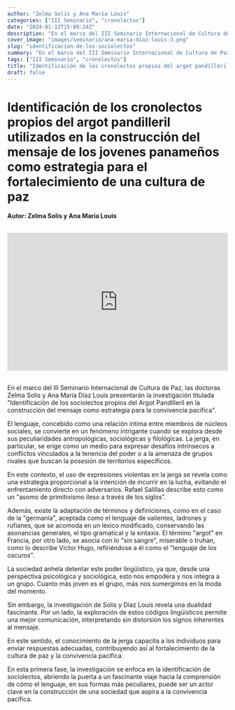 ```yaml
---
author: "Zelma Solis y Ana María Louis"
categories: ["III Seminario", "cronolectos"]
date: "2024-01-13T15:09:24Z"
description: "En el marco del III Seminario Internacional de Cultura de Paz, las doctoras Zelma Solis y Ana María Díaz Louis presentarán la investigación titulada Identificación de los sociolectos propios del Argot Pandilleril en la construcción del mensaje como estrategia para la convivencia pacífica"
cover_image: "images/seminario/ana-maria-diaz-louis-3.png"
slug: "identificacion-de-los-sociolectos"
summary: "En el marco del III Seminario Internacional de Cultura de Paz..."
tags: ["III Seminario", "cronolectos"]
title: "Identificación de los cronolectos propios del argot pandilleril utilizados en la construcción del mensaje de los jovenes panameños como estrategia para el fortalecimiento de una cultura de paz"
draft: false
---
```


# Identificación de los cronolectos propios del argot pandilleril utilizados en la construcción del mensaje de los jovenes panameños como estrategia para el fortalecimiento de una cultura de paz

<div style="display: flex; justify-content: flex-start; font-weight: bold; margin-bottom: 30px;"> 
Autor: Zelma Solis y Ana María Louis
</div>

<div style="display: flex; justify-content: center; margin-bottom: 30px;">
<iframe width="560" height="315" src="https://www.youtube.com/embed/1ZMl5zhGwZw?si=6y9tUGoqJsJLU7f8" title="YouTube video player" frameborder="0" allow="accelerometer; autoplay; clipboard-write; encrypted-media; gyroscope; picture-in-picture; web-share" allowfullscreen></iframe>
</div>

En el marco del III Seminario Internacional de Cultura de Paz, las doctoras Zelma Solis y Ana María Díaz Louis presentarán la investigación titulada "Identificación de los sociolectos propios del Argot Pandilleril en la construcción del mensaje como estrategia para la convivencia pacífica".

El lenguaje, concebido como una relación íntima entre miembros de núcleos sociales, se convierte en un fenómeno intrigante cuando se explora desde sus peculiaridades antropológicas, sociológicas y filológicas. La jerga, en particular, se erige como un medio para expresar desafíos intrínsecos a conflictos vinculados a la tenencia del poder o a la amenaza de grupos rivales que buscan la posesión de territorios específicos.


En este contexto, el uso de expresiones violentas en la jerga se revela como una estrategia proporcional a la intención de incurrir en la lucha, evitando el enfrentamiento directo con adversarios. Rafael Salillas describe esto como un "asomo de primitivismo ileso a través de los siglos". 

Además, existe la adaptación de términos y definiciones, como en el caso de la "germanía", aceptada como el lenguaje de valientes, ladrones y rufianes, que se acomoda en un léxico modificado, conservando las asonancias generales, el tipo gramatical y la sintaxis. El término "argot" en Francia, por otro lado, se asocia con lo "sin sangre", miserable o truhan, como lo describe Víctor Hugo, refiriéndose a él como el "lenguaje de los oscuros".

La sociedad anhela detentar este poder lingüístico, ya que, desde una perspectiva psicológica y sociológica, esto nos empodera y nos integra a un grupo. Cuanto más joven es el grupo, más nos sumergimos en la moda del momento.

Sin embargo, la investigación de Solis y Díaz Louis revela una dualidad fascinante. Por un lado, la exploración de estos códigos lingüísticos permite una mejor comunicación, interpretando sin distorsión los signos inherentes al mensaje. 

En este sentido, el conocimiento de la jerga capacita a los individuos para enviar respuestas adecuadas, contribuyendo así al fortalecimiento de la cultura de paz y la convivencia pacífica.

En esta primera fase, la investigación se enfoca en la identificación de sociolectos, abriendo la puerta a un fascinante viaje hacia la comprensión de cómo el lenguaje, en sus formas más peculiares, puede ser un actor clave en la construcción de una sociedad que aspira a la convivencia pacífica.